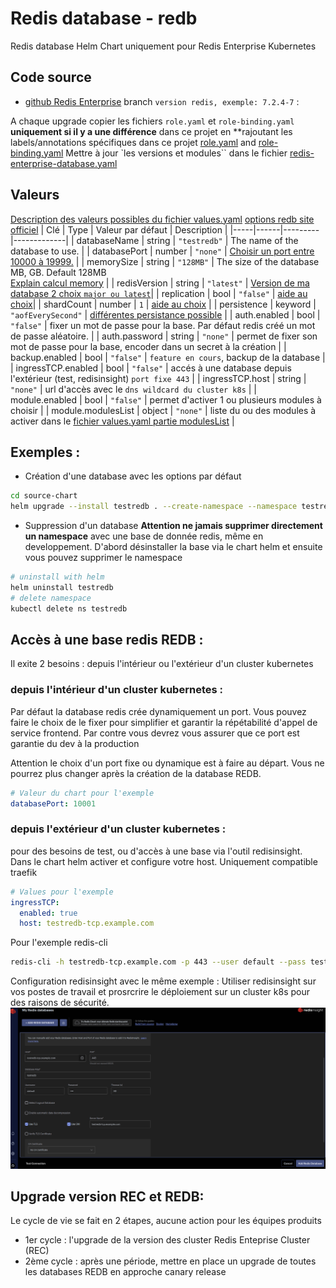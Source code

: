 # Redis database - redb

Redis database Helm Chart uniquement pour Redis Enterprise Kubernetes

## Code source

* [github Redis Enterprise](https://github.com/RedisLabs/redis-enterprise-k8s-docs) branch `version redis, exemple: 7.2.4-7` :

A chaque upgrade copier les fichiers `role.yaml` et `role-binding.yaml` **uniquement si il y a une différence** dans ce projet en **rajoutant les labels/annotations spécifiques dans ce projet [role.yaml](./source-chart/templates/role.yaml) and [role-binding.yaml](./source-chart/templates/role-binding.yaml)
Mettre à jour `les versions et modules`` dans le fichier [redis-enterprise-database.yaml](./source-chart/templates/redis-enterprise-database.yaml)

## Valeurs
[Description des valeurs possibles du fichier values.yaml](./values-prod.yaml)
[options redb site officiel](https://docs.redis.com/latest/kubernetes/reference/db-options/)
| Clé | Type | Valeur par défaut | Description |
|-----|------|---------|-------------|
| databaseName | string | `"testredb"` | The name of the database to use. |
| databasePort | number | `"none"` | [Choisir un port entre 10000 à 19999.](https://docs.redis.com/latest/kubernetes/reference/db-options/) |
| memorySize | string | `"128MB"` | The size of the database MB, GB. Default 128MB <br>[Explain calcul memory](./images/calclumemory.png) |
| redisVersion | string | `"latest"` | [Version de ma database 2 choix `major ou latest`](https://docs.redis.com/latest/kubernetes/reference/db-options/)|
| replication | bool | `"false"` | [aide au choix](./REDIS.md)|
| shardCount | number | `1` | [aide au choix](./REDIS.md)  |
| persistence | keyword | `"aofEverySecond"` | [différentes persistance possible](https://docs.redis.com/latest/rs/databases/configure/database-persistence/)  |
| auth.enabled | bool | `"false"` | fixer un mot de passe pour la base. Par défaut redis créé un mot de passe aléatoire.  |
| auth.password | string | `"none"` | permet de fixer son mot de passe pour la base, encoder dans un secret à la création |
| backup.enabled | bool | `"false"` | `feature en cours`, backup de la database  |
| ingressTCP.enabled | bool | `"false"` | accés à une database depuis l'extérieur (test, redisinsight) `port fixe 443` |
| ingressTCP.host | string | `"none"` | url d'accès avec le `dns wildcard du cluster k8s` |
| module.enabled | bool | `"false"` | permet d'activer 1 ou plusieurs modules à choisir  |
| module.modulesList | object | `"none"` | liste du ou des modules à activer dans le [fichier values.yaml partie modulesList](./source-chart/values.yaml)  |

## Exemples :
- Création d'une database avec les options par défaut
```bash
cd source-chart
helm upgrade --install testredb . --create-namespace --namespace testredb
```
- Suppression d'un database
**Attention ne jamais supprimer directement un namespace** avec une base de donnée redis, même en developpement.
D'abord désinstaller la base via le chart helm et ensuite vous pouvez supprimer le namespace
```bash
# uninstall with helm
helm uninstall testredb
# delete namespace
kubectl delete ns testredb
```

## Accès à une base redis REDB :

Il exite 2 besoins :
depuis l'intérieur ou l'extérieur d'un cluster kubernetes

### depuis l'intérieur d'un cluster kubernetes :

Par défaut la database redis crée dynamiquement un port.
Vous pouvez faire le choix de le fixer pour simplifier et garantir la répétabilité d'appel de service frontend.
Par contre vous devrez vous assurer que ce port est garantie du dev à la production

Attention le choix d'un port fixe ou dynamique est à faire au départ. Vous ne pourrez plus changer après la création de la database REDB.

```yaml
# Valeur du chart pour l'exemple
databasePort: 10001
```

### depuis l'extérieur d'un cluster kubernetes :

pour des besoins de test, ou d'accès à une base via l'outil redisinsight.
Dans le chart helm activer et configure votre host.
Uniquement compatible traefik
```yaml
# Values pour l'exemple
ingressTCP:
  enabled: true
  host: testredb-tcp.example.com
```

Pour l'exemple redis-cli 
```bash
redis-cli -h testredb-tcp.example.com -p 443 --user default --pass test --tls --sni testredb-tcp.example.com
```

Configuration redisinsight avec le même exemple :
Utiliser redisinsight sur vos postes de travail et prosrcrire le déploiement sur un cluster k8s pour des raisons de sécurité.
![explication calcul](./images/redisinsight.png)

## Upgrade version REC et REDB:

Le cycle de vie se fait en 2 étapes, aucune action pour les équipes produits

- 1er cycle : l'upgrade de la version des cluster Redis Enteprise Cluster (REC)
- 2ème cycle : après une période, mettre en place un upgrade de toutes les databases REDB en approche canary release